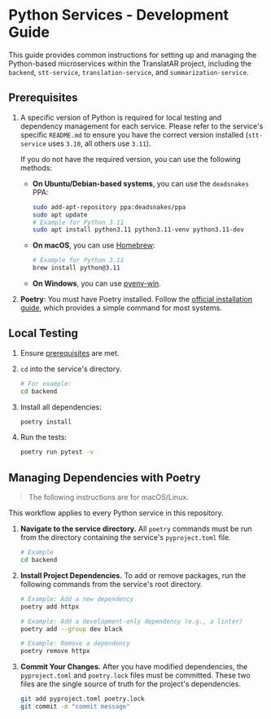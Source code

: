 # Python Services - Development Guide

This guide provides common instructions for setting up and managing the Python-based microservices within the TranslatAR project, including the `backend`, `stt-service`, `translation-service`, and `summarization-service`.

## Prerequisites

1. A specific version of Python is required for local testing and dependency management for each service. Please refer to the service's specific `README.md` to ensure you have the correct version installed (`stt-service` uses `3.10`, all others use `3.11`).

    If you do not have the required version, you can use the following methods:

    - **On Ubuntu/Debian-based systems**, you can use the `deadsnakes` PPA:

        ```sh
        sudo add-apt-repository ppa:deadsnakes/ppa
        sudo apt update
        # Example for Python 3.11
        sudo apt install python3.11 python3.11-venv python3.11-dev
        ```

    - **On macOS**, you can use [Homebrew](https://brew.sh/):

        ```sh
        # Example for Python 3.11
        brew install python@3.11
        ```

    - **On Windows**, you can use [pyenv-win](https://github.com/pyenv-win/pyenv-win).

2. **Poetry**: You must have Poetry installed. Follow the [official installation guide](https://python-poetry.org/docs/#installation), which provides a simple command for most systems.

## Local Testing

1. Ensure [prerequisites](#prerequisites) are met.

2. `cd` into the service's directory.

    ```sh
    # For example:
    cd backend
    ```

3. Install all dependencies:

    ```sh
    poetry install
    ```

4. Run the tests:

    ```sh
    poetry run pytest -v
    ```

## Managing Dependencies with Poetry

> The following instructions are for macOS/Linux.

This workflow applies to every Python service in this repository.

1. **Navigate to the service directory.** All `poetry` commands must be run from the directory containing the service's `pyproject.toml` file.

    ```sh
    # Example
    cd backend
    ```

2. **Install Project Dependencies.** To add or remove packages, run the following commands from the service's root directory.

    ```bash
    # Example: Add a new dependency
    poetry add httpx

    # Example: Add a development-only dependency (e.g., a linter)
    poetry add --group dev black

    # Example: Remove a dependency
    poetry remove httpx
    ```

3. **Commit Your Changes.** After you have modified dependencies, the `pyproject.toml` and `poetry.lock` files must be committed. These two files are the single source of truth for the project's dependencies.

    ```sh
    git add pyproject.toml poetry.lock
    git commit -m "commit message"
    ```
